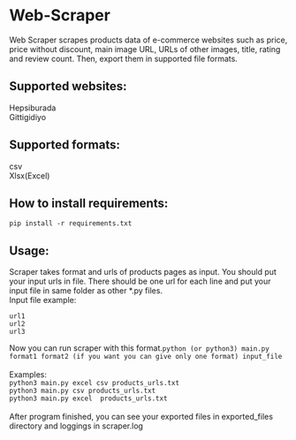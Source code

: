 # Web-Scraper
Web Scraper scrapes products data of e-commerce websites such as price, price without discount, main image URL, URLs of other images, title, rating and review count. Then, export them in supported file formats.

## Supported websites:
Hepsiburada <br />
Gittigidiyo

## Supported formats:
csv <br /> 
Xlsx(Excel)

## How to install requirements:
`pip install -r requirements.txt`

## Usage:
Scraper takes format and urls of products pages as input. You should put your input urls in file. There should be one url for each line and put your input file in same folder as other *.py files. <br />
Input file example:
```
url1
url2
url3
```
Now you can run scraper with this format.`python (or python3) main.py format1 format2 (if you want you can give only one format) input_file` <br />  <br />
Examples: <br />
`python3 main.py excel csv products_urls.txt` <br />
`python3 main.py csv products_urls.txt` <br />
`python3 main.py excel  products_urls.txt` <br /> <br />
After program finished, you can see your exported files in exported_files directory and loggings in scraper.log




    
    





